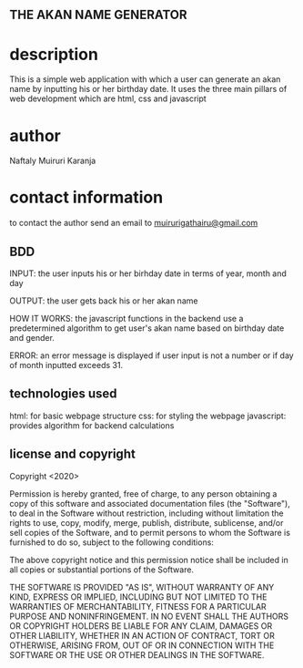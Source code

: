 ## THE AKAN NAME GENERATOR

# description
This is a simple web application with which a user can generate an akan name by inputting his or her birthday date. It uses the three main pillars of web development which are html, css and javascript

# author
Naftaly Muiruri Karanja

# contact information
to contact the author send an email to muirurigathairu@gmail.com

## BDD
INPUT: the user inputs his or her birhday date in terms of year, month and day

OUTPUT: the user gets back his or her akan name

HOW IT WORKS: the javascript functions in the backend use a predetermined algorithm to get user's akan name based on birthday date and gender.

ERROR: an error message is displayed if user input is not a number or if day of month inputted exceeds 31.

## technologies used
html: for basic webpage structure
css: for styling the webpage
javascript: provides algorithm for backend calculations

## license and copyright
Copyright <2020> <muiruri gathairu>

Permission is hereby granted, free of charge, to any person obtaining a copy of this software and associated documentation files (the "Software"), to deal in the Software without restriction, including without limitation the rights to use, copy, modify, merge, publish, distribute, sublicense, and/or sell copies of the Software, and to permit persons to whom the Software is furnished to do so, subject to the following conditions:

The above copyright notice and this permission notice shall be included in all copies or substantial portions of the Software.

THE SOFTWARE IS PROVIDED "AS IS", WITHOUT WARRANTY OF ANY KIND, EXPRESS OR IMPLIED, INCLUDING BUT NOT LIMITED TO THE WARRANTIES OF MERCHANTABILITY, FITNESS FOR A PARTICULAR PURPOSE AND NONINFRINGEMENT. IN NO EVENT SHALL THE AUTHORS OR COPYRIGHT HOLDERS BE LIABLE FOR ANY CLAIM, DAMAGES OR OTHER LIABILITY, WHETHER IN AN ACTION OF CONTRACT, TORT OR OTHERWISE, ARISING FROM, OUT OF OR IN CONNECTION WITH THE SOFTWARE OR THE USE OR OTHER DEALINGS IN THE SOFTWARE.

